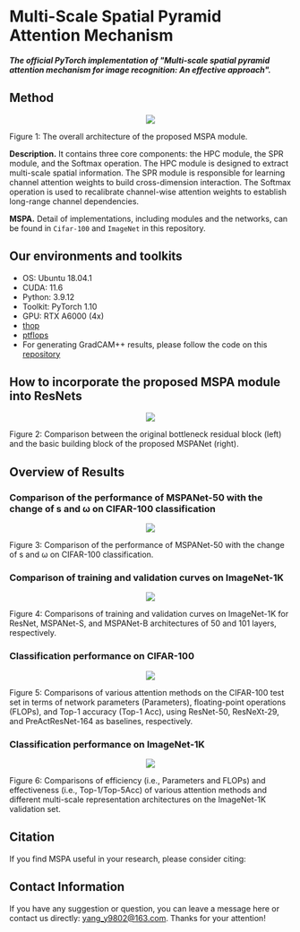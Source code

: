 # Multi-Scale Spatial Pyramid Attention Mechanism



***The official PyTorch implementation of "Multi-scale spatial pyramid attention mechanism for image recognition: An effective approach".***


## Method

<div align="center">
  <img src="figures/fig1.png">
</div>
<p align="left">
  Figure 1: The overall architecture of the proposed MSPA module.
</p>


**Description.** It contains three core components: the HPC module, the SPR module, and the Softmax operation. The HPC module is designed to extract multi-scale spatial information. The SPR module is responsible for learning channel attention weights to build cross-dimension interaction. The Softmax operation is used to recalibrate channel-wise attention weights to establish long-range channel dependencies.


**MSPA.** Detail of implementations, including modules and the networks, can be found in ``Cifar-100`` and ``ImageNet`` in this repository. 


## Our environments and toolkits

- OS: Ubuntu 18.04.1
- CUDA: 11.6
- Python: 3.9.12
- Toolkit: PyTorch 1.10
- GPU: RTX A6000 (4x)
- [thop](https://github.com/Lyken17/pytorch-OpCounter)
- [ptflops](https://github.com/sovrasov/flops-counter.pytorch)
- For generating GradCAM++ results, please follow the code on this [repository](https://github.com/jacobgil/pytorch-grad-cam)


## How to incorporate the proposed MSPA module into ResNets

<div align="center">
  <img src="figures/fig2.png">
</div>
<p align="left">
  Figure 2: Comparison between the original bottleneck residual block (left) and the basic building block of the proposed MSPANet (right).
</p>


## Overview of Results

### Comparison of the performance of MSPANet-50 with the change of s and ω on CIFAR-100 classification

<div align="center">
  <img src="figures/fig3.png">
</div>
<p align="left">
  Figure 3: Comparison of the performance of MSPANet-50 with the change of s and ω on CIFAR-100 classification. 
</p>


### Comparison of training and validation curves on ImageNet-1K

<div align="center">
  <img src="figures/fig4.png">
</div>
<p align="left">
  Figure 4: Comparisons of training and validation curves on ImageNet-1K for ResNet, MSPANet-S, and MSPANet-B architectures of 50 and 101 layers, respectively.
</p>


### Classification performance on CIFAR-100

<div align="center">
  <img src="figures/fig5.png">
</div>
<p align="left">
  Figure 5: Comparisons of various attention methods on the CIFAR-100 test set in terms of network parameters (Parameters), floating-point operations (FLOPs), and Top-1 accuracy (Top-1 Acc), using ResNet-50, ResNeXt-29, and PreActResNet-164 as baselines, respectively.
</p>


### Classification performance on ImageNet-1K

<div align="center">
  <img src="figures/fig6.png">
</div>
<p align="left">
  Figure 6: Comparisons of efficiency (i.e., Parameters and FLOPs) and effectiveness (i.e., Top-1/Top-5Acc) of various attention methods and different multi-scale representation architectures on the ImageNet-1K validation set.
</p>


## Citation
If you find MSPA useful in your research, please consider citing:


## Contact Information

If you have any suggestion or question, you can leave a message here or contact us directly: yang_y9802@163.com. Thanks for your attention!